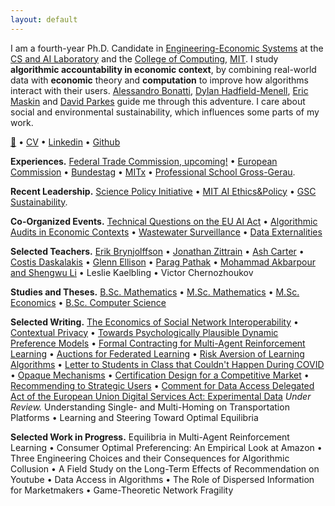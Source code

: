 ```yaml
---
layout: default
---
```

I am a fourth-year Ph.D. Candidate in [Engineering-Economic Systems](https://www.sciencedirect.com/science/article/pii/S1474667017602544) at the [CS and AI Laboratory](https://www.csail.mit.edu) and the [College of Computing](https://computing.mit.edu), [MIT](https://mit.edu). I study **algorithmic accountability in economic context**, by combining real-world data with **economic** theory and **computation** to improve how algorithms interact with their users. [Alessandro Bonatti](https://www.mit.edu/~bonatti/), [Dylan Hadfield-Menell](https://engineering.mit.edu/faculty/dylan-hadfield-menell/), [Eric Maskin](https://scholar.harvard.edu/maskin/home) and [David Parkes](https://parkes.seas.harvard.edu/) guide me through this adventure. I care about social and environmental sustainability, which influences some parts of my work.

[📧](mailto:haupt@mit.edu) • [CV](./assets/docs/CV.pdf) • [Linkedin](https://www.linkedin.com/in/indraos) • [Github](https://github.com/indraos/)

**Experiences.** [Federal Trade Commission, upcoming!](https://www.ftc.gov/about-ftc/bureaus-offices/office-international-affairs) • [European Commission](https://ec.europa.eu/info/departments/competition_en) • [Bundestag](https://en.wikipedia.org/wiki/Nordsachsen_(electoral_district)) • [MITx](https://www.edx.org/course/machine-learning-with-python-from-linear-models-to) • [Professional School Gross-Gerau](https://www.teachfirst.de/).

**Recent Leadership.** [Science Policy Initiative](http://mitspi.squarespace.com) • [MIT AI Ethics&Policy](https://mitaiethics.github.io/) • [GSC Sustainability](https://calendar.mit.edu/event/gsc_sustainability_solveathon).

**Co-Organized Events.** [Technical Questions on the EU AI Act](https://mitaiethics.github.io/ai_act/) • [Algorithmic Audits in Economic Contexts](https://mitaiethics.github.io/algorithmic_audits/) • [Wastewater Surveillance](https://www.itgh.org/post/event-wastewater-surveillance-technology-ethical-legal-and-social-perspectives) • [Data Externalities](https://www.youtube.com/watch?v=c0cVUlk9czc)

**Selected Teachers.** [Erik Brynjolffson](http://web.mit.edu/15.575/575_syllabus.html) • [Jonathan Zittrain](https://cyber.harvard.edu/story/2021-07/design-democratic-discourse) • [Ash Carter](https://www.coursicle.com/harvard/courses/IGA/505/) • [Costis Daskalakis](http://people.csail.mit.edu/costis/6853fa2011/) • [Glenn Ellison](https://ocw.mit.edu/courses/14-271-industrial-organization-i-fall-2013/) • [Parag Pathak](http://docplayer.net/18504865-14-125-market-design.html) • [Mohammad Akbarpour and Shengwu Li](https://explorecourses.stanford.edu/search?view=catalog&filter-coursestatus-Active=on&page=0&catalog=&q=ECON+284%3A+Simplicity+and+Complexity+in+Economic+Theory&collapse=) • Leslie Kaelbling • Victor Chernozhoukov

**Studies and Theses.** [B.Sc. Mathematics](assets/papers/thesis_bsc_math.pdf) • [M.Sc. Mathematics](assets/papers/thesis_msc_math.pdf) • [M.Sc. Economics](assets/papers/thesis_msc_econ.pdf) • [B.Sc. Computer Science](assets/papers/thesis_bsc_cs.pdf)

**Selected Writing.** [The Economics of Social Network Interoperability](./assets/papers/term_economics_of_sni.pdf) • [Contextual Privacy](https://dl.acm.org/doi/10.1145/3490486.3538259) • [Towards Psychologically Plausible Dynamic Preference Models](https://dl.acm.org/doi/fullHtml/10.1145/3523227.3546778) • [Formal Contracting for Multi-Agent Reinforcement Learning](https://www.southampton.ac.uk/~eg/AAMAS2023/pdfs/p448.pdf) • [Auctions for Federated Learning](https://arxiv.org/abs/2103.14375) • [Risk Aversion of Learning Algorithms](https://arxiv.org/abs/2205.04619) • [Letter to Students in Class that Couldn't Happen During COVID](./letter.html) • [Opaque Mechanisms](http://arxiv.org/abs/2301.13404) • [Certification Design for a Competitive Market](http://arxiv.org/abs/2301.13449) • [Recommending to Strategic Users](https://arxiv.org/abs/2302.06559) • [Comment for Data Access Delegated Act of the European Union Digital Services Act: Experimental Data](https://ec.europa.eu/info/law/better-regulation/have-your-say/initiatives/13817-Delegated-Regulation-on-data-access-provided-for-in-the-Digital-Services-Act/F3423910_en) *Under Review.* Understanding Single- and Multi-Homing on Transportation Platforms • Learning and Steering Toward Optimal Equilibria

**Selected Work in Progress.** Equilibria in Multi-Agent Reinforcement Learning • Consumer Optimal Preferencing: An Empirical Look at Amazon • Three Engineering Choices and their Consequences for Algorithmic Collusion • A Field Study on the Long-Term Effects of Recommendation on Youtube • Data Access in Algorithms • The Role of Dispersed Information for Marketmakers • Game-Theoretic Network Fragility
